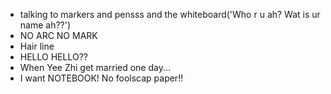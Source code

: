 - talking to markers and pensss and the whiteboard('Who r u ah? Wat is ur name ah??')
- NO ARC NO MARK
- Hair line
- HELLO HELLO??
- When Yee Zhi get married one day...
- I want NOTEBOOK! No foolscap paper!!
